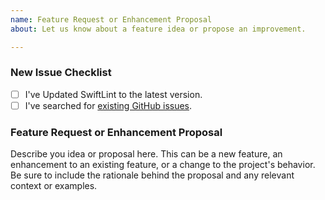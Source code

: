 ```yaml
---
name: Feature Request or Enhancement Proposal
about: Let us know about a feature idea or propose an improvement.

---
```


### New Issue Checklist

- [ ] I've Updated SwiftLint to the latest version.
- [ ] I've searched for [existing GitHub issues](https://github.com/realm/SwiftLint/issues).

### Feature Request or Enhancement Proposal

Describe you idea or proposal here. This can be a new feature, an enhancement to an existing feature, or a change to the
project's behavior. Be sure to include the rationale behind the proposal and any relevant context or examples.
